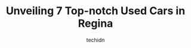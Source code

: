 ---
layout: ampstory
image: https://i0.wp.com/www.auto.or.id/wp-content/uploads/2023/06/speed-force-auto-ltd-0-regina-1686325078.jpeg?resize=640,853
author: techidn
featured: false
description: Regina, Saskatchewan, Canada is a haven for Used Cars enthusiasts, boasting an impressive array of 7 top-notch establishments. Whether youre a seasoned connoisseur or simply curious to expl
title: Unveiling 7 Top-notch Used Cars in Regina
cover:
   title: Unveiling 7 Top-notch Used Cars in Regina
   subtitle: AUTO.OR.ID
   background: https://www.auto.or.id/wp-content/uploads/2023/06/speed-force-auto-ltd-0-regina-1686325078.jpeg

pages: 
 - layout: thirds
   top: <h1>#1 Roadway Auto & Sport Inc</h1>
   bottom: "<p>I was in the market for a vehicle. I wasnt too sure how financing would work, I have usually been a person to buy older vehicles from private sales. Cory and Destiny wer</p>"
   background: https://www.auto.or.id/wp-content/uploads/2023/06/speed-force-auto-ltd-1-regina-1686325080.jpeg
   backgroundblur: true
 - layout: thirds
   top: <h1>#2 DriveNation</h1>
   bottom: "<p>1440 Albert St, Regina, SK S4R 2R7, Canada</p>"
   background: https://www.auto.or.id/wp-content/uploads/2023/06/speed-force-auto-ltd-2-regina-1686325080.jpeg
   cta:
      link: https://www.auto.or.id/unveiling-7-top-notch-used-cars-in-regina/
      text: Unveiling 7 Top-notch Used Cars in Regina
 - layout: thirds
   top: <h1>#3 Siman Auto Sales</h1>
   bottom: "<p>1810 2nd Ave N, Regina, SK S4R 0X9, Canada</p>"
   background: https://images.unsplash.com/photo-1532578498858-e21a39e0a449?ixlib=rb-4.0.3&ixid=MnwxMjA3fDB8MHxwaG90by1wYWdlfHx8fGVufDB8fHx8&auto=format&fit=crop&w=640&h=853&q=80
   cta:
      link: https://www.auto.or.id/unveiling-7-top-notch-used-cars-in-regina/
      text: Unveiling 7 Top-notch Used Cars in Regina
 - layout: thirds
   top: <h1>#4 Utility Auto Sales</h1>
   bottom: "<p>1101 Winnipeg St, Regina, SK S4R 1J5, Canada</p>"
   background: https://images.unsplash.com/photo-1632275228556-6d7878f59eea?ixlib=rb-4.0.3&ixid=MnwxMjA3fDB8MHxwaG90by1wYWdlfHx8fGVufDB8fHx8&auto=format&fit=crop&w=640&h=853&q=80
   cta:
      link: https://www.auto.or.id/unveiling-7-top-notch-used-cars-in-regina/
      text: Unveiling 7 Top-notch Used Cars in Regina
 - layout: thirds
   top: <h1>#5 Anderson Auto Sales & Rentals</h1>
   bottom: "<p>2600 Saskatchewan Dr, Regina, SK S4T 1G9, Canada</p>"
   background: https://images.unsplash.com/photo-1619843810550-d7ba538ea44f?ixlib=rb-4.0.3&ixid=MnwxMjA3fDB8MHxwaG90by1wYWdlfHx8fGVufDB8fHx8&auto=format&fit=crop&w=640&h=853&q=80
   cta:
      link: https://www.auto.or.id/unveiling-7-top-notch-used-cars-in-regina/
      text: Unveiling 7 Top-notch Used Cars in Regina
 - layout: thirds
   top: <h1>#6 Midtown Auto Sales</h1>
   bottom: "<p>1020 8th Ave, Regina, SK S4R 1C9, Canada</p>"
   background: https://images.unsplash.com/photo-1494697536454-6f39e2cc972d?ixlib=rb-4.0.3&ixid=MnwxMjA3fDB8MHxwaG90by1wYWdlfHx8fGVufDB8fHx8&auto=format&fit=crop&w=640&h=853&q=80
   cta:
      link: https://www.auto.or.id/unveiling-7-top-notch-used-cars-in-regina/
      text: Unveiling 7 Top-notch Used Cars in Regina
 - layout: thirds
   top: <h1>#7 WOW CARS</h1>
   bottom: "<p>1800 Winnipeg St, Regina, SK S4P 1G2, Canada</p>"
   background: https://images.unsplash.com/photo-1636325779858-2e355e25f9af?ixlib=rb-4.0.3&ixid=MnwxMjA3fDB8MHxwaG90by1wYWdlfHx8fGVufDB8fHx8&auto=format&fit=crop&w=640&h=853&q=80
   cta:
      link: https://www.auto.or.id/unveiling-7-top-notch-used-cars-in-regina/
      text: Unveiling 7 Top-notch Used Cars in Regina
 - layout: thirds
   middle: Continue reading...
   background: https://images.unsplash.com/photo-1558140275-312515f28cbb?ixlib=rb-4.0.3&ixid=MnwxMjA3fDB8MHxwaG90by1wYWdlfHx8fGVufDB8fHx8&auto=format&fit=crop&w=640&h=853&q=80
   cta:
      link: https://www.auto.or.id/unveiling-7-top-notch-used-cars-in-regina/
      text: Unveiling 7 Top-notch Used Cars in Regina

---